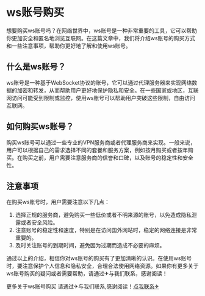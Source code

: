# ws账号购买

想要购买ws账号吗？在网络世界中，ws账号是一种非常重要的工具，它可以帮助你更加安全和匿名地浏览互联网。在这篇文章中，我们将介绍ws账号的购买方式和一些注意事项，帮助你更好地了解和使用ws账号。

## 什么是ws账号？

ws账号是一种基于WebSocket协议的账号，它可以通过代理服务器来实现网络数据的加密和转发，从而帮助用户更好地保护隐私和安全。在一些国家或地区，互联网访问可能受到限制或监控，使用ws账号可以帮助用户突破这些限制，自由访问互联网。

## 如何购买ws账号？

购买ws账号可以通过一些专业的VPN服务商或者代理服务商来实现。一般来说，用户可以根据自己的需求选择不同的套餐和服务方案，例如按月购买或者按年购买。在购买之前，用户需要注意服务商的信誉和口碑，以及账号的稳定性和安全性。

## 注意事项

在购买ws账号时，用户需要注意以下几点：

1. 选择正规的服务商，避免购买一些低价或者不明来源的账号，以免造成隐私泄露或者安全风险。
2. 注意账号的稳定性和速度，特别是在访问国外网站时，稳定的网络连接是非常重要的。
3. 及时关注账号的到期时间，避免因为过期而造成不必要的麻烦。

通过以上的介绍，相信你对ws账号的购买有了更加清晰的认识。在使用ws账号时，要注意保护个人信息和隐私安全，合理合法使用网络资源。如果你有更多关于ws账号购买的疑问或者需要帮助，请通过✈与我们联系，感谢阅读！

更多关于ws账号购买 请通过✈与我们联系,感谢阅读！[点我联系✈](https://plus.G208.com)